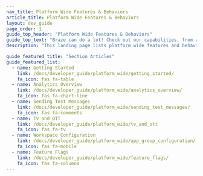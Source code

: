 ```yaml
---
nav_title: Platform Wide Features & Behaviors
article_title: Platform Wide Features & Behaviors
layout: dev_guide
page_order: 1
guide_top_header: "Platform Wide Features & Behaviors"
guide_top_text: "Braze can do a lot! Check out our capabilities, from a developer frame of mind."
description: "This landing page lists platform wide features and behaviors like workspace configuration, analytics overview, sending test messages, feature flags, and TV and OTT."

guide_featured_title: "Section Articles"
guide_featured_list:
  - name: Getting Started
    link: /docs/developer_guide/platform_wide/getting_started/
    fa_icon: fas fa-table
  - name: Analytics Overview
    link: /docs/developer_guide/platform_wide/analytics_overview/
    fa_icon: fas fa-chart-line
  - name: Sending Test Messages
    link: /docs/developer_guide/platform_wide/sending_test_messages/
    fa_icon: fas fa-comments
  - name: TV and OTT
    link: /docs/developer_guide/platform_wide/tv_and_ott
    fa_icon: fas fa-tv
  - name: Workspace Configuration
    link: /docs/developer_guide/platform_wide/app_group_configuration/
    fa_icon: fas fa-mobile
  - name: Feature Flags
    link: /docs/developer_guide/platform_wide/feature_flags/
    fa_icon: fas fa-columns
---
```

